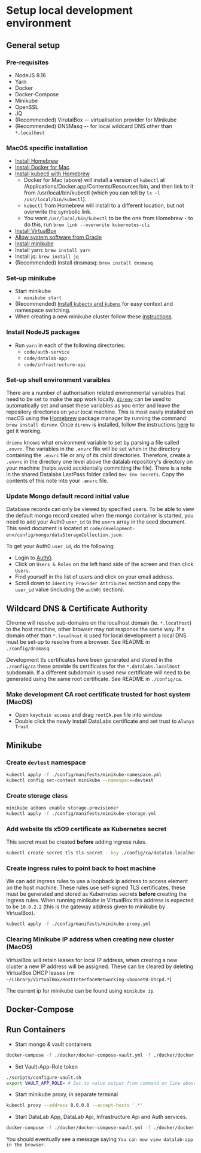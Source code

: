 # Setup local development environment

## General setup

### Pre-requisites

* NodeJS 8.16
* Yarn
* Docker
* Docker-Compose
* Minikube
* OpenSSL
* JQ
* (Recommended) VirutalBox -- virtualisation provider for Minikube
* (Recommended) DNSMasq -- for local wildcard DNS other than `*.localhost`

### MacOS specific installation

* [Install Homebrew](https://brew.sh/)
* [Install Docker for Mac](https://hub.docker.com/editions/community/docker-ce-desktop-mac).
* [Install kubectl with Homebrew](https://kubernetes.io/docs/tasks/tools/install-kubectl/#install-kubectl-on-macos)
  * Docker for Mac (above) will install a version of `kubectl` at /Applications/Docker.app/Contents/Resources/bin,
    and then link to it from /usr/local/bin/kubectl (which you can tell by `ls -l /usr/local/bin/kubectl`).
  * `kubectl` from Homebrew will install to a different location, but not overwrite the symbolic link.
  * You want `/usr/local/bin/kubectl` to be the one from Homebrew - to do this, run `brew link --overwrite kubernetes-cli`
* [Install VirtualBox](https://www.virtualbox.org/wiki/Downloads)
* [Allow system software from Oracle](https://stackoverflow.com/questions/52277019/how-to-fix-vm-issue-with-minikube-start)
* [Install minikube](https://kubernetes.io/docs/tasks/tools/install-minikube/)
* Install yarn: `brew install yarn`
* Install jq: `brew install jq`
* (Recommended) Install dnsmasq: `brew install dnsmasq`

### Set-up minikube

* Start minikube
  * `minikube start`
* (Recommended) [Install `kubectx` and `kubens`](https://github.com/ahmetb/kubectx)
  for easy context and namespace switching.
* When creating a new minikube cluster follow these [instructions](../manifests/README.md).

### Install NodeJS packages

* Run `yarn` in each of the following directories:
  * `code/auth-service`
  * `code/datalab-app`
  * `code/infrastructure-api`

### Set-up shell environment varaibles

There are a number of authorisation related environmental variables that need to be set
to make the app work locally. [`direnv`](https://direnv.net) can be used to
automatically set and unset these variables as you enter and leave the repository
directories on your local machine. This is most easily installed on macOS using the
[Homebrew](https://brew.sh) package manager by running the command
`brew install direnv`. Once `direnv` is installed, follow the instructions
[here](https://direnv.net/docs/hook.md) to get it working.

`drienv` knows what environment variable to set by parsing a file called `.envrc`.
The variables in the `.envrc` file will be set when in the directory containing the
`.envrc` file or any of its child directories. Therefore, create a `.envrc` in the
directory one level above the datalab repository's directory on your machine (helps
avoid accidentally committing the file). There is a note in the shared Datalabs
LastPass folder called `Dev Env Secrets`. Copy the contents of this note into your
`.envrc` file.

### Update Mongo default record initial value

Database records can only be viewed by specified users. To be able to view the default
mongo record created when the mongo container is started, you need to add your Auth0
`user_id` to the `users` array in the seed document. This seed document is located at
`code/development-env/config/mongo/dataStorageCollection.json`.

To get your Auth0 `user_id`, do the following:

* Login to [Auth0](https://manage.auth0.com).
* Click on `Users & Roles` on the left hand side of the screen and then click `Users`.
* Find yourself in the list of users and click on your email address.
* Scroll down to `Identity Provider Attributes` section and copy the `user_id` value
  (including the `auth0|` section).

## Wildcard DNS & Certificate Authority

Chrome will resolve sub-domains on the localhost  domain (ie. `*.localhost`) to
the host machine, other browser may not response the same way. If a domain other
than `*.localhost` is used for local development a local DNS must be set-up to
resolve from a browser. See README in `./config/dnsmasq`.

Development tls certificates have been generated and stored in the `./config/ca`
these provide tls certificates for the `*.datalabs.localhost` subdomain. If a
different subdomain is used new certificate will need to be generated using the
same root certificate. See README in `./config/ca`.

### Make development CA root certificate trusted for host system (MacOS)

* Open `keychain access` and drag `rootCA.pem` file into window
* Double click the newly install DataLabs certificate and set trust to `Always Trust`

## Minikube

### Create `devtest` namespace

```bash
kubectl apply -f ./config/manifests/minikube-namespace.yml
kubectl config set-context minikube --namespace=devtest
```

### Create storage class

```bash
minikube addons enable storage-provisioner
kubectl apply -f ./config/manifests/minikube-storage.yml
```

### Add website tls x509 certificate as Kubernetes secret

This secret must be created __before__ adding ingress rules.

```bash
kubectl create secret tls tls-secret --key ./config/ca/datalab.localhost.key --cert ./config/ca/datalab.localhost.crt -n devtest
```

### Create ingress rules to point back to host machine

We can add ingress rules to use a loopback ip address to access element on the
host machine. These rules use self-signed TLS certificates, these must be
generated and stored as Kubernetes secrets __before__ creating the ingress
rules. When running minikube in VirtualBox this address is expected to be
`10.0.2.2` (this is the gateway address given to minikube by VirtualBox).

```bash
kubectl apply -f ./config/manifests/minikube-proxy.yml
```

### Clearing Minikube IP address when creating new cluster (MacOS)

VirtualBox will retain leases for local IP address, when creating a new cluster
a new IP address will be assigned. These can be cleared by deleting VirtualBox
DHCP leases (`rm ~/Library/VirtualBox/HostInterfaceNetworking-vboxnet0-Dhcpd.*`)

The current ip for minikube can be found using `minikube ip`.

## Docker-Compose

## Run Containers

* Start mongo & vault containers

```bash
docker-compose -f ./docker/docker-compose-vault.yml -f ./docker/docker-compose-mongo.yml up -d
```

* Set Vault-App-Role token

```bash
./scripts/configure-vault.sh
export VAULT_APP_ROLE= # Set to value output from command on line above
```

* Start minikube proxy, in separate terminal

```bash
kubectl proxy --address 0.0.0.0 --accept-hosts '.*'
```

* Start DataLab App, DataLab Api, Infrastructure Api and Auth services.

```bash
docker-compose -f ./docker/docker-compose-vault.yml -f ./docker/docker-compose-mongo.yml -f ./docker/docker-compose-app.yml -f ./docker/docker-compose-proxy.yml up -d
```

You should eventually see a message saying `You can now view datalab-app in the browser.`
